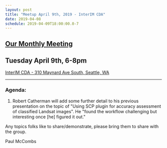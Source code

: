 ```yaml
---
layout: post
title: "Meetup April 9th, 2019 - InterIM CDA"
date: 2019-04-08
schedule: 2019-04-09T18:00:00.0-7
---
```

## [Our Monthly Meeting](https://www.meetup.com/Puget-Sound-QGIS-Users-Group/events/gkjkpqyzgbmb/)
## Tuesday April 9th, 6-8pm

[InterIM CDA - 310 Maynard Ave South, Seattle, WA](https://www.openstreetmap.org/?mlat=47.599777&mlon=-122.324669#map=18/47.59957/-122.32641)

---

### Agenda: ###

1. Robert Catherman will add some further detail to his previous presentation on the topic of "Using SCP plugin for accuracy assessment of classified Landsat images". He "found the workflow challenging but interesting once [he] figured it out."

Any topics folks like to share/demonstrate, please bring them to share with the group.

Paul McCombs
